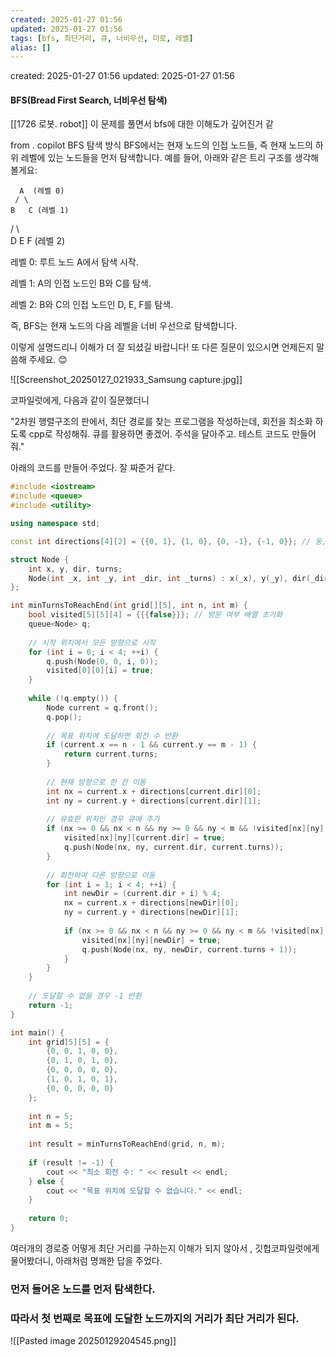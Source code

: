 ```yaml
---
created: 2025-01-27 01:56
updated: 2025-01-27 01:56
tags: [bfs, 최단거리, 큐, 너비우선, 미로, 레벨]
alias: []
---
```


created: 2025-01-27 01:56
updated: 2025-01-27 01:56

#### BFS(Bread First Search, 너비우선 탐색)

[[1726 로봇. robot]] 이 문제를 풀면서 bfs에 대한 이해도가 깊어진거 같

from . copilot
BFS 탐색 방식
BFS에서는 현재 노드의 인접 노드들, 즉 현재 노드의 하위 레벨에 있는 노드들을 먼저 탐색합니다. 예를 들어, 아래와 같은 트리 구조를 생각해 볼게요:

      A  (레벨 0)
     / \
    B   C (레벨 1)
   / \   \
  D   E   F (레벨 2)
  
레벨 0: 루트 노드 A에서 탐색 시작.

레벨 1: A의 인접 노드인 B와 C를 탐색.

레벨 2: B와 C의 인접 노드인 D, E, F를 탐색.

즉, BFS는 현재 노드의 다음 레벨을 너비 우선으로 탐색합니다.

이렇게 설명드리니 이해가 더 잘 되셨길 바랍니다! 또 다른 질문이 있으시면 언제든지 말씀해 주세요. 😊


![[Screenshot_20250127_021933_Samsung capture.jpg]]


 코파일럿에게, 다음과 같이 질문했더니
 
 "2차원 행렬구조의 판에서, 최단 경로를 찾는 프로그램을 작성하는데, 회전을 최소화 하도록 cpp로 작성해줘. 큐를 활용하면 좋겠어. 주석을 달아주고. 테스트 코드도 만들어줘."
 
 아래의 코드를 만들어 주었다. 잘 짜준거 같다.
```cpp
#include <iostream>
#include <queue>
#include <utility>

using namespace std;

const int directions[4][2] = {{0, 1}, {1, 0}, {0, -1}, {-1, 0}}; // 동, 남, 서, 북

struct Node {
    int x, y, dir, turns;
    Node(int _x, int _y, int _dir, int _turns) : x(_x), y(_y), dir(_dir), turns(_turns) {}
};

int minTurnsToReachEnd(int grid[][5], int n, int m) {
    bool visited[5][5][4] = {{{false}}}; // 방문 여부 배열 초기화
    queue<Node> q;
    
    // 시작 위치에서 모든 방향으로 시작
    for (int i = 0; i < 4; ++i) {
        q.push(Node(0, 0, i, 0));
        visited[0][0][i] = true;
    }
    
    while (!q.empty()) {
        Node current = q.front();
        q.pop();
        
        // 목표 위치에 도달하면 회전 수 반환
        if (current.x == n - 1 && current.y == m - 1) {
            return current.turns;
        }
        
        // 현재 방향으로 한 칸 이동
        int nx = current.x + directions[current.dir][0];
        int ny = current.y + directions[current.dir][1];
        
        // 유효한 위치인 경우 큐에 추가
        if (nx >= 0 && nx < n && ny >= 0 && ny < m && !visited[nx][ny][current.dir] && grid[nx][ny] == 0) {
            visited[nx][ny][current.dir] = true;
            q.push(Node(nx, ny, current.dir, current.turns));
        }
        
        // 회전하여 다른 방향으로 이동
        for (int i = 1; i < 4; ++i) {
            int newDir = (current.dir + i) % 4;
            nx = current.x + directions[newDir][0];
            ny = current.y + directions[newDir][1];
            
            if (nx >= 0 && nx < n && ny >= 0 && ny < m && !visited[nx][ny][newDir] && grid[nx][ny] == 0) {
                visited[nx][ny][newDir] = true;
                q.push(Node(nx, ny, newDir, current.turns + 1));
            }
        }
    }
    
    // 도달할 수 없을 경우 -1 반환
    return -1;
}

int main() {
    int grid[5][5] = {
        {0, 0, 1, 0, 0},
        {0, 1, 0, 1, 0},
        {0, 0, 0, 0, 0},
        {1, 0, 1, 0, 1},
        {0, 0, 0, 0, 0}
    };
    
    int n = 5;
    int m = 5;
    
    int result = minTurnsToReachEnd(grid, n, m);
    
    if (result != -1) {
        cout << "최소 회전 수: " << result << endl;
    } else {
        cout << "목표 위치에 도달할 수 없습니다." << endl;
    }
    
    return 0;
}
```



여러개의 경로중 어떻게 최단 거리를 구하는지 이해가 되지 않아서 , 깃헙코파일럿에게 물어봤더니, 아래처럼 명쾌한 답을 주었다.

### 먼저 들어온 노드를 먼저 탐색한다. 
### 따라서 첫 번째로 목표에 도달한 노드까지의 거리가 최단 거리가 된다.



![[Pasted image 20250129204545.png]]